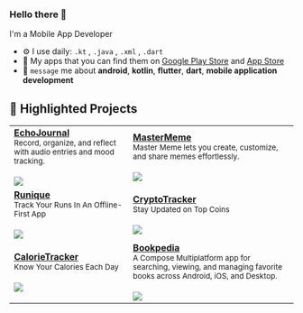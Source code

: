 ### Hello there 👋

I'm a Mobile App Developer <br>

- ⚙️ I use daily: `.kt` , `.java` , `.xml` , `.dart`
- 📱 My apps that you can find them on [Google Play Store](https://play.google.com/store/apps/developer?id=Partner+Codes&hl=en&gl=US) and [App Store](https://apps.apple.com/tr/developer/baris-semerci/id1755875975)
- 💬 `message` me about **android**, **kotlin**, **flutter**, **dart**, **mobile application development**


<h2>📌 Highlighted Projects</h2>

<table>
  <tr>
    <td>
      <a href="https://github.com/KatarinaB96/EchoJournal"><b>EchoJournal</b></a><br/>
      <sub>Record, organize, and reflect with audio entries and mood tracking.</sub><br/><br/>
      <img src="https://img.shields.io/badge/Kotlin-purple?logo=kotlin" />
    </td>
    <td>
      <a href="https://github.com/KatarinaB96/MasterMeme"><b>MasterMeme</b></a><br/>
      <sub>Master Meme lets you create, customize, and share memes effortlessly.</sub><br/><br/>
      <img src="https://img.shields.io/badge/Kotlin-purple?logo=kotlin" />
    </td>
  </tr>
  <tr>
    <td>
      <a href="https://github.com/barissemerci/Runique"><b>Runique</b></a><br/>
      <sub>Track Your Runs In An Offline-First App</sub><br/><br/>
      <img src="https://img.shields.io/badge/Kotlin-purple?logo=kotlin" />
    </td>
    <td>
      <a href="https://github.com/barissemerci/CryptoTracker"><b>CryptoTracker</b></a><br/>
      <sub>Stay Updated on Top Coins</sub><br/><br/>
      <img src="https://img.shields.io/badge/Kotlin-purple?logo=kotlin" />
    </td>
  </tr>
  <tr>
    <td>
      <a href="https://github.com/barissemerci/CalorieTracker"><b>CalorieTracker</b></a><br/>
      <sub>Know Your Calories Each Day</sub><br/><br/>
      <img src="https://img.shields.io/badge/Kotlin-purple?logo=kotlin" />
    </td>
    <td>
      <a href="https://github.com/barissemerci/Bookpedia"><b>Bookpedia</b></a><br/>
      <sub>A Compose Multiplatform app for searching, viewing, and managing favorite books across Android, iOS, and Desktop.</sub><br/><br/>
      <img src="https://img.shields.io/badge/Kotlin-purple?logo=kotlin" />
    </td>
  </tr>
</table>
